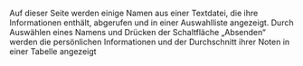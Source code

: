 Auf dieser Seite werden einige Namen aus einer Textdatei, die ihre Informationen enthält, abgerufen und in einer Auswahlliste angezeigt. Durch Auswählen eines Namens und Drücken der Schaltfläche „Absenden“ werden die persönlichen Informationen und der Durchschnitt ihrer Noten in einer Tabelle angezeigt
